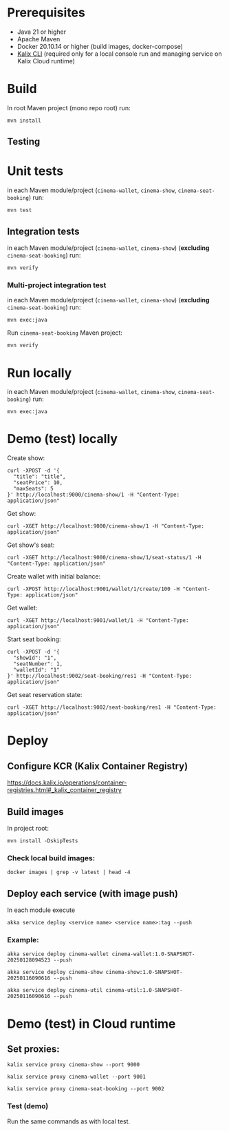 # Prerequisites 
- Java 21 or higher
- Apache Maven
- Docker 20.10.14 or higher (build images, docker-compose)
- [Kalix CLI](https://docs.kalix.io/kalix/install-kalix.html) (required only for a local console run and managing service on Kalix Cloud runtime)

# Build 
In root Maven project (mono repo root) run:
```shell
mvn install
```
## Testing
# Unit tests
in each Maven module/project (`cinema-wallet`, `cinema-show`, `cinema-seat-booking`) run:
```shell
mvn test
```

## Integration tests
in each Maven module/project (`cinema-wallet`, `cinema-show`) (<b>excluding</b> `cinema-seat-booking`) run:
```shell
mvn verify
```
### Multi-project integration test
in each Maven module/project (`cinema-wallet`, `cinema-show`) (<b>excluding</b> `cinema-seat-booking`) run:
```shell
mvn exec:java
```
Run `cinema-seat-booking` Maven project:
```shell
mvn verify
```

# Run locally
in each Maven module/project (`cinema-wallet`, `cinema-show`, `cinema-seat-booking`) run: 
```shell
mvn exec:java
```

# Demo (test) locally
Create show:
```shell
curl -XPOST -d '{
  "title": "title",
  "seatPrice": 10,
  "maxSeats": 5
}' http://localhost:9000/cinema-show/1 -H "Content-Type: application/json"
```
Get show:
```shell
curl -XGET http://localhost:9000/cinema-show/1 -H "Content-Type: application/json"
```
Get show's seat:
```shell
curl -XGET http://localhost:9000/cinema-show/1/seat-status/1 -H "Content-Type: application/json"
```

Create wallet with initial balance:
```shell
curl -XPOST http://localhost:9001/wallet/1/create/100 -H "Content-Type: application/json"
```

Get wallet:
```shell
curl -XGET http://localhost:9001/wallet/1 -H "Content-Type: application/json"
```

Start seat booking:
```shell
curl -XPOST -d '{
  "showId": "1",
  "seatNumber": 1,
  "walletId": "1"
}' http://localhost:9002/seat-booking/res1 -H "Content-Type: application/json"
```
Get seat reservation state:
```shell
curl -XGET http://localhost:9002/seat-booking/res1 -H "Content-Type: application/json"
```

# Deploy
## Configure KCR (Kalix Container Registry)
https://docs.kalix.io/operations/container-registries.html#_kalix_container_registry
## Build images
In project root:
```shell
mvn install -DskipTests
```
### Check local build images:
```shell
docker images | grep -v latest | head -4
```
## Deploy each service (with image push)
In each module execute
```shell
akka service deploy <service name> <service name>:tag --push
```
### Example:
```shell
akka service deploy cinema-wallet cinema-wallet:1.0-SNAPSHOT-20250128094523 --push
```
```shell
akka service deploy cinema-show cinema-show:1.0-SNAPSHOT-20250116090616 --push
```
```shell
akka service deploy cinema-util cinema-util:1.0-SNAPSHOT-20250116090616 --push
```
# Demo (test) in Cloud runtime
## Set proxies:
```shell
kalix service proxy cinema-show --port 9000
```
```shell
kalix service proxy cinema-wallet --port 9001
```
```shell
kalix service proxy cinema-seat-booking --port 9002
```
### Test (demo)
Run the same commands as with local test.




